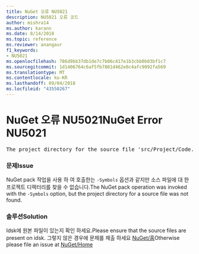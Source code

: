```yaml
---
title: NuGet 오류 NU5021
description: NU5021 오류 코드
author: mishra14
ms.author: karann
ms.date: 8/14/2018
ms.topic: reference
ms.reviewer: anangaur
f1_keywords:
- NU5021
ms.openlocfilehash: 786d9bb37db1de7c7b06c417e1b3cbb0b03bf1c7
ms.sourcegitcommit: 1d1406764c6af5fb7801d462e0c4afc9092fa569
ms.translationtype: MT
ms.contentlocale: ko-KR
ms.lasthandoff: 09/04/2018
ms.locfileid: "43550267"
---
```

# <a name="nuget-error-nu5021"></a><span data-ttu-id="58ee2-103">NuGet 오류 NU5021</span><span class="sxs-lookup"><span data-stu-id="58ee2-103">NuGet Error NU5021</span></span>
<pre>The project directory for the source file 'src/Project/Code.cs' could not be found.</pre>

### <a name="issue"></a><span data-ttu-id="58ee2-104">문제</span><span class="sxs-lookup"><span data-stu-id="58ee2-104">Issue</span></span>

<span data-ttu-id="58ee2-105">NuGet pack 작업을 사용 하 여 호출한는 `-Symbols` 옵션과 같지만 소스 파일에 대 한 프로젝트 디렉터리를 찾을 수 없습니다.</span><span class="sxs-lookup"><span data-stu-id="58ee2-105">The NuGet pack operation was invoked with the `-Symbols` option, but the project directory for a source file was not found.</span></span>


### <a name="solution"></a><span data-ttu-id="58ee2-106">솔루션</span><span class="sxs-lookup"><span data-stu-id="58ee2-106">Solution</span></span>

<span data-ttu-id="58ee2-107">Idsk에 원본 파일이 있는지 확인 하세요.</span><span class="sxs-lookup"><span data-stu-id="58ee2-107">Please ensure that the source files are present on idsk.</span></span> <span data-ttu-id="58ee2-108">그렇지 않은 경우에 문제를 제출 하세요 [NuGet/홈](https://github.com/NuGet/Home/issues)</span><span class="sxs-lookup"><span data-stu-id="58ee2-108">Otherwise please file an issue at [NuGet/Home](https://github.com/NuGet/Home/issues)</span></span>

